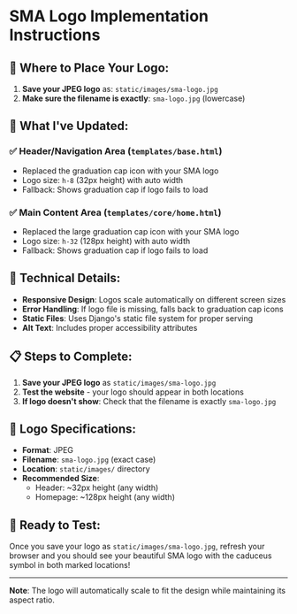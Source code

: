 # SMA Logo Implementation Instructions

## 📁 **Where to Place Your Logo:**

1. **Save your JPEG logo** as: `static/images/sma-logo.jpg`
2. **Make sure the filename is exactly**: `sma-logo.jpg` (lowercase)

## 🎯 **What I've Updated:**

### ✅ **Header/Navigation Area** (`templates/base.html`)
- Replaced the graduation cap icon with your SMA logo
- Logo size: `h-8` (32px height) with auto width
- Fallback: Shows graduation cap if logo fails to load

### ✅ **Main Content Area** (`templates/core/home.html`)
- Replaced the large graduation cap icon with your SMA logo
- Logo size: `h-32` (128px height) with auto width
- Fallback: Shows graduation cap if logo fails to load

## 🔧 **Technical Details:**

- **Responsive Design**: Logos scale automatically on different screen sizes
- **Error Handling**: If logo file is missing, falls back to graduation cap icons
- **Static Files**: Uses Django's static file system for proper serving
- **Alt Text**: Includes proper accessibility attributes

## 📋 **Steps to Complete:**

1. **Save your JPEG logo** as `static/images/sma-logo.jpg`
2. **Test the website** - your logo should appear in both locations
3. **If logo doesn't show**: Check that the filename is exactly `sma-logo.jpg`

## 🎨 **Logo Specifications:**

- **Format**: JPEG
- **Filename**: `sma-logo.jpg` (exact case)
- **Location**: `static/images/` directory
- **Recommended Size**: 
  - Header: ~32px height (any width)
  - Homepage: ~128px height (any width)

## 🚀 **Ready to Test:**

Once you save your logo as `static/images/sma-logo.jpg`, refresh your browser and you should see your beautiful SMA logo with the caduceus symbol in both marked locations!

---

**Note**: The logo will automatically scale to fit the design while maintaining its aspect ratio.
